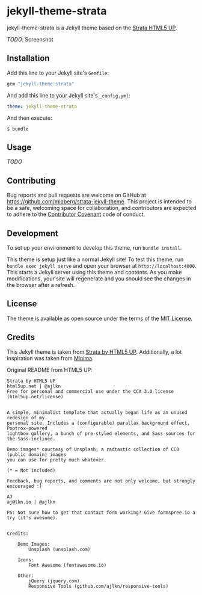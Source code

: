 # jekyll-theme-strata

jekyll-theme-strata is a Jekyll theme based on the [Strata HTML5 UP](https://html5up.net/).

_TODO_: Screenshot

## Installation

Add this line to your Jekyll site's `Gemfile`:

```ruby
gem "jekyll-theme-strata"
```

And add this line to your Jekyll site's `_config.yml`:

```yaml
theme: jekyll-theme-strata
```

And then execute:

    $ bundle

## Usage

_TODO_

## Contributing

Bug reports and pull requests are welcome on GitHub at https://github.com/mloberg/strata-jekyll-theme.
This project is intended to be a safe, welcoming space for collaboration, and
contributors are expected to adhere to the [Contributor Covenant](http://contributor-covenant.org)
code of conduct.

## Development

To set up your environment to develop this theme, run `bundle install`.

This theme is setup just like a normal Jekyll site! To test this theme, run
`bundle exec jekyll serve` and open your browser at `http://localhost:4000`.
This starts a Jekyll server using this theme and contents. As you make
modifications, your site will regenerate and you should see the changes in the
browser after a refresh.

## License

The theme is available as open source under the terms of the [MIT License](https://opensource.org/licenses/MIT).

## Credits

This Jekyll theme is taken from [Strata by HTML5 UP](https://html5up.net/).
Additionally, a lot inspiration was taken from [Minima](https://github.com/jekyll/minima).

Original README from HTML5 UP:

```
Strata by HTML5 UP
html5up.net | @ajlkn
Free for personal and commercial use under the CCA 3.0 license (html5up.net/license)


A simple, minimalist template that actually began life as an unused redesign of my
personal site. Includes a (configurable) parallax background effect, Poptrox-powered
lightbox gallery, a bunch of pre-styled elements, and Sass sources for the Sass-inclined.

Demo images* courtesy of Unsplash, a radtastic collection of CC0 (public domain) images
you can use for pretty much whatever.

(* = Not included)

Feedback, bug reports, and comments are not only welcome, but strongly encouraged :)

AJ
aj@lkn.io | @ajlkn

PS: Not sure how to get that contact form working? Give formspree.io a try (it's awesome).


Credits:

	Demo Images:
		Unsplash (unsplash.com)

	Icons:
		Font Awesome (fontawesome.io)

	Other:
		jQuery (jquery.com)
		Responsive Tools (github.com/ajlkn/responsive-tools)
```
